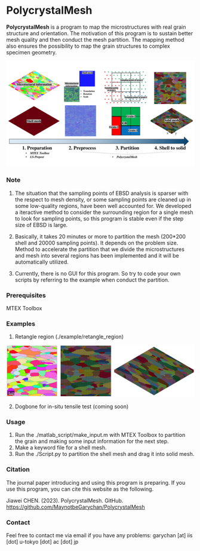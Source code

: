 # PolycrystalMesh
**PolycrystalMesh** is a program to map the microstructures with 
real grain structure and orientation.
The motivation of this program is to sustain better mesh quality and 
then conduct the mesh partition.
The mapping method also ensures the possibility to map the grain structures to
complex specimen geometry.

![intro](./web/intro.jpg)

### Note
1. The situation that the sampling points of EBSD analysis is sparser 
with the respect to mesh density, or some sampling points are cleaned up in some low-quality
regions, have been well accounted for.
We developed a iteractive method to consider the surrounding region for a single mesh to look for 
sampling points, so this program is stable even if the step size of EBSD is large.

2. Basically, it takes 20 minutes or more to partition the mesh 
(200*200 shell and 20000 sampling points). It depends on the problem size.
Method to accelerate the partition that we divide the microstructures and mesh into several regions
has been implemented and it will be automatically utilized.

3. Currently, there is no GUI for this program. So try to code your own scripts by referring to
the example when conduct the partition.

### Prerequisites
MTEX Toolbox

### Examples
1. Retangle region (./example/retangle_region)

![Retangle region](./web/example_retangle_region.jpg)

2. Dogbone for in-situ tensile test (coming soon)

### Usage
1. Run the ./matlab_script/make_input.m with MTEX Toolbox to 
partition the grain and making some input information for the next step.
2. Make a keyword file for a shell mesh.
3. Run the ./Script.py to partition the shell mesh and drag it into
solid mesh.

### Citation
The journal paper introducing and using this program is preparing. 
If you use this program, you can cite this website as the following.

Jiawei CHEN. (2023). PolycrystalMesh. GitHub. https://github.com/MaynotbeGarychan/PolycrystalMesh

### Contact
Feel free to contact me via email
if you have any problems: garychan [at] iis [dot] u-tokyo [dot] ac [dot] jp